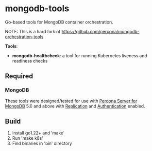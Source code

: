 # mongodb-tools

Go-based tools for MongoDB container orchestration.

NOTE: This is a hard fork of https://github.com/percona/mongodb-orchestration-tools

**Tools**:
- **mongodb-healthcheck**: a tool for running Kubernetes liveness and readiness checks

## Required

### MongoDB
These tools were designed/tested for use with [Percona Server for MongoDB](https://www.percona.com/software/mongo-database/percona-server-for-mongodb) 5.0 and above with [Replication](https://docs.mongodb.com/manual/replication/) and [Authentication](https://docs.mongodb.com/manual/core/authentication/) enabled.

## Build
1. Install go1.22+ and 'make'
2. Run 'make k8s'
3. Find binaries in 'bin' directory
